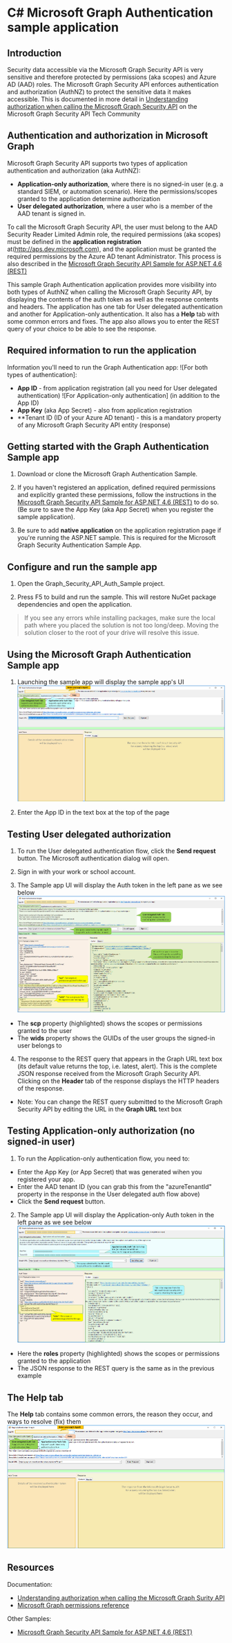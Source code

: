 # C# Microsoft Graph Authentication sample application

## Introduction

Security data accessible via the Microsoft Graph Security API is very sensitive and therefore protected by permissions (aka scopes) and Azure AD (AAD) roles. 
The Microsoft Graph Security API enforces authentication and authorization (AuthNZ) to protect the sensitive data it makes accessible. This is documented in more detail in [Understanding authorization when calling the Microsoft Graph Security API](https://techcommunity.microsoft.com/t5/Using-Microsoft-Graph-Security/Authorization-and-Microsoft-Graph-Security-API/m-p/184376#M2) on the Microsoft Graph Security API Tech Community 

## Authentication and authorization in Microsoft Graph

Microsoft Graph Security API supports two types of application authentication and authorization (aka AuthNZ):
* **Application-only authorization**, where there is no signed-in user (e.g. a standard SIEM, or automation scenario).
Here the permissions/scopes granted to the application determine authorization
* **User delegated authorization**, where a user who is a member of the AAD tenant is signed in.

To call the Microsoft Graph Security API, the user must belong to the AAD Security Reader Limited Admin role, the required permissions (aka scopes) must be defined in the **application registration** at(http://aps.dev.microsoft.com), and the application must be granted the required permissions by the Azure AD tenant Administrator. This process is also described in the [Microsoft Graph Security API Sample for ASP.NET 4.6 (REST)](https://github.com/microsoftgraph/aspnet-security-api-sample)

This sample Graph Authentication application provides more visibility into both types of AuthNZ when calling the Microsoft Graph Security API, by displaying the contents of the auth token as well as the response contents and headers.
The application has one tab for User delegated authentication and another for Application-only authentication. 
It also has a **Help** tab with some common errors and fixes.
The app also allows you to enter the REST query of your choice to be able to see the response. 

## Required information to run the application

Information you'll need to run the Graph Authentication app:
![For both types of authentication]:
* **App ID** - from application registration (all you need for User delegated authentication)
![For Application-only authentication] (in addition to the App ID)
* **App Key** (aka App Secret) - also from application registration
* **Tenant ID (ID of your Azure AD tenant) - this is a mandatory property of any Microsoft Graph Security API entity (response)

## Getting started with the Graph Authentication Sample app

 1. Download or clone the Microsoft Graph Authentication Sample.

 2. If you haven't registered an application, defined required permissions and explicitly granted these permissions, follow the instructions in the  [Microsoft Graph Security API Sample for ASP.NET 4.6 (REST)](https://github.com/microsoftgraph/aspnet-security-api-sample) to do so. (Be sure to save the App Key (aka App Secret) when you register the sample application).

 3. Be sure to add **native application** on the application registration page if you're running the ASP.NET sample. This is required for the Microsoft Graph Security Authentication Sample App.
 
 ## Configure and run the sample app
 1. Open the Graph_Security_API_Auth_Sample project.
 
 2. Press F5 to build and run the sample. This will restore NuGet package dependencies and open the application.

   >If you see any errors while installing packages, make sure the local path where you placed the solution is not too long/deep. Moving the solution closer to the root of your drive will resolve this issue.

## Using the Microsoft Graph Authentication Sample app

1. Launching the sample app will display the sample app's UI
![Graph Authentication Sample App UI](readme-images/Default_screen.PNG)

2. Enter the App ID in the text box at the top of the page

## Testing User delegated authorization

1. To run the User delegated authentication flow, click the **Send request** button. The Microsoft authentication dialog will open.

2. Sign in with your work or school account.

3. The Sample app UI will display the Auth token in the left pane as we see below ![Graph Authentication Sample - User delegated Authorization](readme-images/User_delegated_auth.png)

* The **scp** property (highlighted) shows the scopes or permissions granted to the user
* The **wids** property shows the GUIDs of the user groups the signed-in user belongs to

4. The response to the REST query that appears in the Graph URL text box (its default value returns the top, i.e. latest, alert). This is the complete JSON response received from the Microsoft Graph Security API. Clicking on the **Header** tab of the response displays the HTTP headers of the response.

* Note: You can change the REST query submitted to the Microsoft Graph Security API by editing the URL in the **Graph URL** text box

## Testing Application-only authorization (no signed-in user)

1. To run the Application-only authentication flow, you need to:

* Enter the App Key (or App Secret) that was generated wihen you registered your app.
* Enter the AAD tenant ID (you can grab this from the "azureTenantId" property in the response in the User delegated auth flow above)
* Click the **Send request** button. 

2. The Sample app UI will display the Application-only Auth token in the left pane as we see below ![Graph Authentication Sample - Application-only Authorization](readme-images/App_only_auth.png)

* Here the **roles** property (highlighted) shows the scopes or permissions granted to the application
* The JSON response to the REST query is the same as in the previous example

## The Help tab

The **Help** tab contains some common errors, the reason they occur, and ways to resolve (fix) them ![Graph Authentication Sample - Help tab](readme-images/Help_tab.png)

## Resources

Documentation:
* [Understanding authorization when calling the Microsoft Graph Surity API](https://techcommunity.microsoft.com/t5/Using-Microsoft-Graph-Security/Authorization-and-Microsoft-Graph-Security-API/m-p/184376#M2)
* [Microsoft Graph permissions reference](https://developer.microsoft.com/en-us/graph/docs/concepts/permissions_reference)

Other Samples:
* [Microsoft Graph Security API Sample for ASP.NET 4.6 (REST)](https://github.com/microsoftgraph/aspnet-security-api-sample)